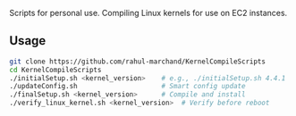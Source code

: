 Scripts for personal use. Compiling Linux kernels for use on EC2 instances.

## Usage
```bash
git clone https://github.com/rahul-marchand/KernelCompileScripts
cd KernelCompileScripts
./initialSetup.sh <kernel_version>    # e.g., ./initialSetup.sh 4.4.1
./updateConfig.sh                     # Smart config update
./finalSetup.sh <kernel_version>      # Compile and install
./verify_linux_kernel.sh <kernel_version>  # Verify before reboot
```

